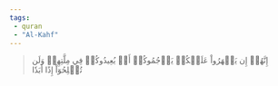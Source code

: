 ```yaml
---
tags: 
 - quran 
 - "Al-Kahf"
---
```


> إِنَّهُمۡ إِن يَظۡهَرُواْ عَلَيۡكُمۡ يَرۡجُمُوكُمۡ أَوۡ يُعِيدُوكُمۡ فِي مِلَّتِهِمۡ وَلَن تُفۡلِحُوٓاْ إِذًا أَبَدٗا
